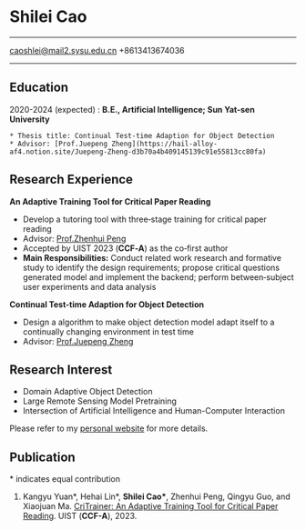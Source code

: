 Shilei Cao
============

-------------------     ----------------------------
caoshlei@mail2.sysu.edu.cn
+8613413674036
-------------------     ----------------------------

Education
---------

2020-2024 (expected)
:   **B.E., Artificial Intelligence; Sun Yat-sen University**

    * Thesis title: Continual Test-time Adaption for Object Detection
    * Advisor: [Prof.Juepeng Zheng](https://hail-alloy-af4.notion.site/Juepeng-Zheng-d3b70a4b409145139c91e55813cc80fa)

Research Experience
----------

**An Adaptive Training Tool for Critical Paper Reading**

- Develop a tutoring tool with three‑stage training for critical paper reading
- Advisor: [Prof.Zhenhui Peng](https://zhenhuipeng.com/)
- Accepted by UIST 2023 (**CCF‑A**) as the co‑first author
- **Main Responsibilities:** Conduct related work research and formative study to identify the design requirements; propose critical questions generated model and implement the backend; perform between‑subject user experiments and data analysis


**Continual Test-time Adaption for Object Detection**

- Design a algorithm to make object detection model adapt itself to a continually changing environment in test time
- Advisor: [Prof.Juepeng Zheng](https://hail-alloy-af4.notion.site/Juepeng-Zheng-d3b70a4b409145139c91e55813cc80fa)

Research Interest
--------------------
- Domain Adaptive Object Detection
- Large Remote Sensing Model Pretraining
- Intersection of Artificial Intelligence and Human-Computer Interaction

Please refer to my [personal website](https://shileicao.github.io/) for more details.


Publication
----------------------------------------

\* indicates equal contribution

1. Kangyu Yuan\*, Hehai Lin\*, **Shilei Cao\***, Zhenhui Peng, Qingyu Guo, and Xiaojuan Ma. [CriTrainer: An Adaptive Training Tool for Critical Paper Reading](https://doi.org/10.1145/3586183.3606816). 
   UIST (**CCF-A**), 2023.